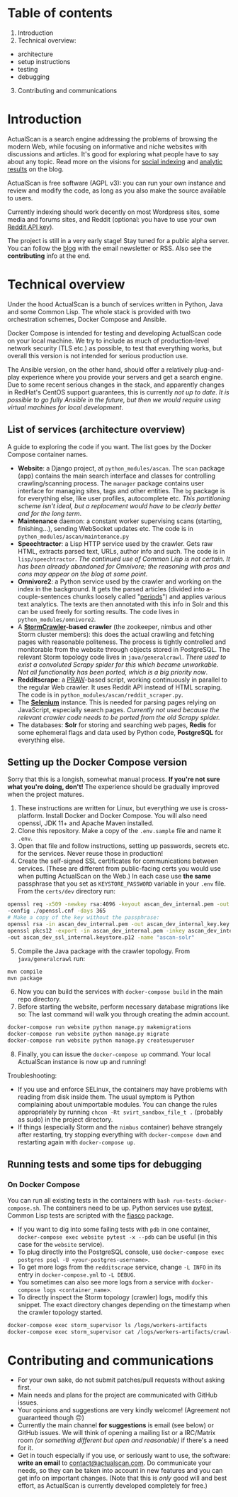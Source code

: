 # Table of contents
1. Introduction
2. Technical overview:
  - architecture
  - setup instructions
  - testing
  - debugging
3. Contributing and communications

# Introduction

ActualScan is a search engine addressing the problems of browsing the modern Web, while focusing
on informative and niche websites with discussions and articles. It's good for exploring what
people have to say about any topic.
Read more on the visions for [social indexing](https://tech.actualscan.com/posts/social-indexing/)
and [analytic results](https://tech.actualscan.com/posts/analytic-results/) on the blog.

ActualScan is free software (AGPL v3): you can run your own instance and review and modify the code, as long
as you also make the source available to users.

Currently indexing should work decently on most Wordpress sites, some media and forums sites, and Reddit
(optional: you have to use your own [Reddit API key](https://www.reddit.com/wiki/api)).

The project is still in a very early stage! Stay tuned for a public alpha server.
You can follow the [blog](https://tech.actualscan.com/) with the email newsletter or RSS.
Also see the **contributing** info at the end.

# Technical overview

Under the hood ActualScan is a bunch of services written in Python, Java and some Common Lisp. The whole stack is
provided with two orchestration schemes, Docker Compose and Ansible.

Docker Compose is intended for testing and developing ActualScan code on your local machine. We try to
include as much of production-level network security (TLS etc.) as possible, to test that everything works,
but overall this version is not intended for serious production use.

The Ansible version, on the other hand, should offer a relatively plug-and-play experience where you
provide your servers and get a search engine. Due to some recent serious changes in the stack,
and apparently changes in RedHat's CentOS support guarantees, this is currently *not up to date*.
*It is possible to go fully Ansible in the future, but then we would require using virtual machines for local development*.

## List of services (architecture overview)

A guide to exploring the code if you want. The list goes by the Docker Compose container names.

- **Website**: a Django project, at `python_modules/ascan`. The `scan` package (app) contains the main search interface and classes for
controlling crawling/scanning process. The `manager` package contains user interface for managing sites, tags and other entities.
The `bg` package is for everything else, like user profiles, autocomplete etc. *This partitioning scheme isn't ideal, but a replacement
would have to be clearly better and for the long term*.
- **Maintenance** daemon: a constant worker supervising scans (starting, finishing...), sending WebSocket updates etc. The code is in
`python_modules/ascan/maintenance.py`
- **Speechtractor**: a Lisp HTTP service used by the crawler. Gets raw HTML, extracts parsed text, URLs, author info and such. The code
is in `lisp/speechtractor`.
*The continued use of Common Lisp is not certain. It has been already abandoned for Omnivore; the reasoning with pros and cons may
appear on the blog at some point.*
- **Omnivore2**: a Python service used by the crawler and working on the index in the background. It gets the parsed articles (divided
into a-couple-sentences chunks loosely called "[periods](http://dcc.dickinson.edu/grammar/latin/structure-period)") and applies
various text analytics. The texts are then annotated with this info in Solr and this can be used freely for sorting results.
The code lives in `python_modules/omnivore2`.
- A **[StormCrawler](https://stormcrawler.net/)-based crawler** (the zookeeper, nimbus and other Storm cluster members):
this does the actual crawling and fetching pages with reasonable politeness. The process is tightly controlled and monitorable
from the website through objects stored in PostgreSQL. The relevant Storm topology code lives in `java/generalcrawl`.
*There used to exist a convoluted Scrapy spider for this which became unworkable. Not all functionality has been ported, which is a
big priority now*.
- **Redditscrape**: a [PRAW](https://praw.readthedocs.io/en/latest/)-based script, working continuously in parallel to the
regular Web crawler. It uses Reddit API instead of HTML scraping. The code is in `python_modules/ascan/reddit_scraper.py`.
- The **[Selenium](https://www.selenium.dev/)** instance. This is needed for parsing pages relying on JavaScript,
especially search pages. *Currently not used because the relevant crawler code needs to be ported from the old Scrapy spider.*
- The databases: **Solr** for storing and searching web pages, **Redis** for some ephemeral flags and data used by Python code,
**PostgreSQL** for everything else.

## Setting up the Docker Compose version

Sorry that this is a longish, somewhat manual process. **If you're not sure what you're doing, don't!**
The experience should be gradually improved when the project matures.

1. These instructions are written for Linux, but everything we use is cross-platform. Install Docker and Docker Compose.
You will also need openssl, JDK 11+ and Apache Maven installed.
2. Clone this repository. Make a copy of the `.env.sample` file and name it `.env`.
3. Open that file and follow instructions, setting up passwords, secrets etc. for the services. Never
reuse those in production!
4. Create the self-signed SSL certificates for communications between services.
(These are different from public-facing certs you would use when putting ActualScan on the Web.)
In each case use **the same** passphrase that you set as `KEYSTORE_PASSWORD` variable in your `.env` file.
From the `certs/dev` directory run:
```bash
openssl req -x509 -newkey rsa:4096 -keyout ascan_dev_internal.pem -out ascan_dev_internal.pem \
-config ./openssl.cnf -days 365
# Make a copy of the key without the passphrase:
openssl rsa -in ascan_dev_internal.pem -out ascan_dev_internal_key.key
openssl pkcs12 -export -in ascan_dev_internal.pem -inkey ascan_dev_internal.pem \
-out ascan_dev_ssl_internal.keystore.p12 -name "ascan-solr"
```
5. Compile the Java package with the crawler topology. From `java/generalcrawl` run:
```bash
mvn compile
mvn package
```
6. Now you can build the services with `docker-compose build` in the main repo directory.
7. Before starting the website, perform necessary database migrations like so:
The last command will walk you through creating the admin account.
```bash
docker-compose run website python manage.py makemigrations
docker-compose run website python manage.py migrate
docker-compose run website python manage.py createsuperuser
```
8. Finally, you can issue the `docker-compose up` command. Your local ActualScan instance is now up and running!

Troubleshooting:
- If you use and enforce SELinux, the containers may have problems with reading from disk inside them. The
usual symptom is Python complaining about unimportable modules. You can change the rules appropriately
by running `chcon -Rt svirt_sandbox_file_t .` (probably as sudo) in the project directory.
- If things (especially Storm and the `nimbus` container) behave strangely after restarting, try stopping
everything with `docker-compose down` and restarting again with `docker-compose up`.

## Running tests and some tips for debugging

### On Docker Compose

You can run all existing tests in the containers with `bash run-tests-docker-compose.sh`. The containers need
to be up. Python services use [pytest](https://docs.pytest.org/en/latest/contents.html), Common Lisp tests are
scripted with the [fiasco](https://github.com/joaotavora/fiasco) package.

- If you want to dig into some failing tests with `pdb` in one container,
`docker-compose exec website pytest -x --pdb` can be useful (in this case for the `website` service).
- To plug directly into the PostgreSQL console, use `docker-compose exec postgres psql -U <your-postgres-username>`.
- To get more logs from the `redditscrape` service, change `-L INFO` in its entry in  `docker-compose.yml`
to `-L DEBUG`.
- You sometimes can also see more logs from a service with `docker-compose logs <container_name>`.
- To directly inspect the Storm topology (crawler) logs, modify this snippet. The exact directory changes depending
on the timestamp when the crawler topology started.
```bash
docker-compose exec storm_supervisor ls /logs/workers-artifacts
docker-compose exec storm_supervisor cat /logs/workers-artifacts/crawl-1-<THIS PART CHANGES>/6700/worker.log
```

# Contributing and communications
- For your own sake, do not submit patches/pull requests without asking first.
- Main needs and plans for the project are communicated with GitHub issues.
- Your opinions and suggestions are very kindly welcome! (Agreement not guaranteed though 🙃)
- Currently the main channel **for suggestions** is email (see below) or GitHub issues. We will think of opening a mailing list
or a IRC/Matrix room *(or something different but open and reasonable)* if there's a need for it.
- Get in touch especially if you use, or seriously want to use, the software: **write an email** to contact@actualscan.com.
Do communicate your needs, so they can be taken into account in new features and you can get info on important changes.
(Note that this is *only* good will and best effort, as ActualScan is currently developed completely for free.)
